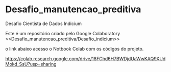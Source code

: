 # Desafio_manutencao_preditiva
Desafio Cientista de Dados Indicium

Este é um repositório criado pelo Google Colaboratory
<<Desafio_manutencao_preditiva/Desafio_indicium>>

o link abaixo acesso o Notbook Colab com os códigos do projeto.

https://colab.research.google.com/drive/18FChd6H7BWDjdUaWwKAQ9XUdMokd_SsU?usp=sharing
